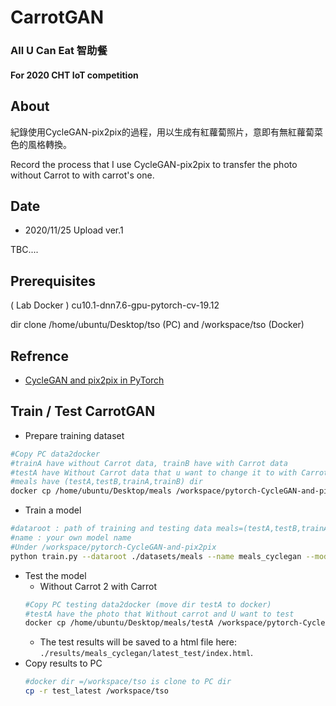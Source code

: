 # CarrotGAN
### All U Can Eat 智助餐
#### For 2020 CHT IoT competition

## About
紀錄使用CycleGAN-pix2pix的過程，用以生成有紅蘿蔔照片，意即有無紅蘿蔔菜色的風格轉換。

Record the process that I use CycleGAN-pix2pix to transfer the photo without Carrot to with carrot's one.

## Date
* 2020/11/25 Upload ver.1

TBC....

## Prerequisites

( Lab Docker ) cu10.1-dnn7.6-gpu-pytorch-cv-19.12

dir clone /home/ubuntu/Desktop/tso (PC) and /workspace/tso (Docker)

## Refrence

* [CycleGAN and pix2pix in PyTorch](https://github.com/junyanz/pytorch-CycleGAN-and-pix2pix)

## Train / Test CarrotGAN
- Prepare training dataset
```bash
#Copy PC data2docker
#trainA have without Carrot data, trainB have with Carrot data
#testA have Without Carrot data that u want to change it to with Carrot, testB is reverse
#meals have (testA,testB,trainA,trainB) dir
docker cp /home/ubuntu/Desktop/meals /workspace/pytorch-CycleGAN-and-pix2pix/datasets/meals
```
- Train a model
```bash
#dataroot : path of training and testing data meals=(testA,testB,trainA,trainB)
#name : your own model name
#Under /workspace/pytorch-CycleGAN-and-pix2pix
python train.py --dataroot ./datasets/meals --name meals_cyclegan --model cycle_gan
```
- Test the model
  - Without Carrot 2 with Carrot
  ```bash
  #Copy PC testing data2docker (move dir testA to docker)
  #testA have the photo that Without carrot and U want to test
  docker cp /home/ubuntu/Desktop/meals/testA /workspace/pytorch-CycleGAN-and-pix2pix/datasets/meals/testA
  ```
  - The test results will be saved to a html file here: `./results/meals_cyclegan/latest_test/index.html`.
- Copy results to PC
  ```bash
  #docker dir =/workspace/tso is clone to PC dir
  cp -r test_latest /workspace/tso
  ```
